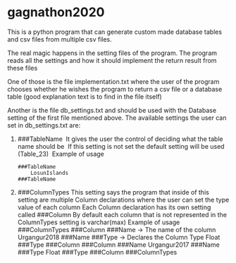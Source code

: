 # gagnathon2020

This is a python program that can generate custom made database tables and csv files from multiple csv files.

The real magic happens in the setting files of the program.
The program reads all the settings and how it should implement the return result from these files

One of those is the file implementation.txt where the user of the program chooses whether he wishes the program to return a csv file or a database table (good explanation text is to find in the file itself)

Another is the file db_settings.txt and should be used with the Database setting of the first file mentioned above.
The available settings the user can set in db_settings.txt are: 
1.  ###TableName&nbsp;
    It gives the user the control of deciding what the table name should be&nbsp;
    If this setting is not set the default setting will be used (Table_23)&nbsp;
    Example of usage&nbsp;
    ```
    ###TableName
        LosunIslands
    ###TableName
    ```

2.  ###ColumnTypes
    This setting says the program that inside of this setting are multiple Column declarations where the user can set the type value of each column
    Each Column declaration has its own setting called ###Column
    By default each column that is not represented in the ColumnTypes setting is varchar(max)
    Example of usage
    ###ColumnTypes
        ###Column
            ###Name -> The name of the column
                Urgangur2018
            ###Name
            ###Type -> Declares the Column Type
                Float
            ###Type
        ###Column
        ###Column
            ###Name
                Urgangur2017
            ###Name
            ###Type
                Float
            ###Type
        ###Column
    ###ColumnTypes


